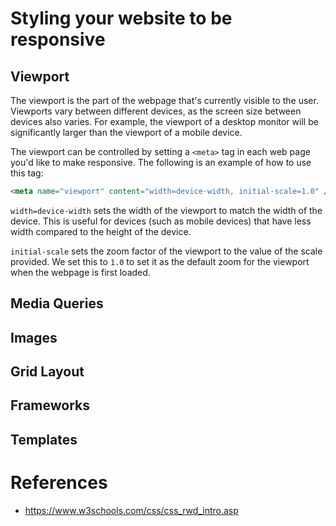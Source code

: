 # Styling your website to be responsive

## Viewport

The viewport is the part of the webpage that's currently visible to the user. Viewports vary between different devices,
as the screen size between devices also varies. For example, the viewport of a desktop monitor will be significantly larger than the viewport of
a mobile device.

The viewport can be controlled by setting a `<meta>` tag in each web page you'd like to make responsive. The following is an example of how to use this tag:

```html
<meta name="viewport" content="width=device-width, initial-scale=1.0" />
```

`width=device-width` sets the width of the viewport to match the width of the device. This is useful for devices (such as mobile devices) that have less width compared to the height of the device.

`initial-scale` sets the zoom factor of the viewport to the value of the scale provided. We set this to `1.0` to set it as the default zoom for the viewport when the webpage is first loaded.

## Media Queries

## Images

## Grid Layout

## Frameworks

## Templates

# References

- https://www.w3schools.com/css/css_rwd_intro.asp
